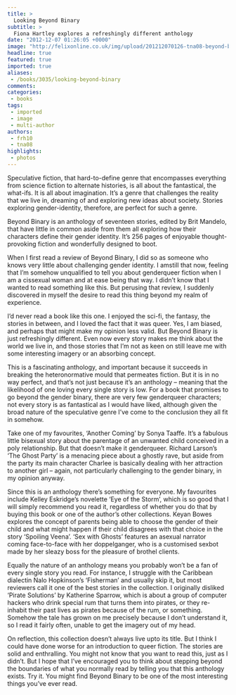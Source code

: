 ```yaml
---
title: >
  Looking Beyond Binary
subtitle: >
  Fiona Hartley explores a refreshingly different anthology
date: "2012-12-07 01:26:05 +0000"
image: "http://felixonline.co.uk/img/upload/201212070126-tna08-beyond-binary.jpg"
headline: true
featured: true
imported: true
aliases:
 - /books/3035/looking-beyond-binary
comments:
categories:
 - books
tags:
 - imported
 - image
 - multi-author
authors:
 - frh10
 - tna08
highlights:
 - photos
---
```


Speculative fiction, that hard-to-define genre that encompasses everything from science fiction to alternate histories, is all about the fantastical, the what-ifs. It is all about imagination. It’s a genre that challenges the reality that we live in, dreaming of and exploring new ideas about society. Stories exploring gender-identity, therefore, are perfect for such a genre.

Beyond Binary is an anthology of seventeen stories, edited by Brit Mandelo, that have little in common aside from them all exploring how their characters define their gender identity. It’s 256 pages of enjoyable thought-provoking fiction and wonderfully designed to boot.

When I first read a review of Beyond Binary, I did so as someone who knows very little about challenging gender identity. I amstill that now, feeling that I’m somehow unqualified to tell you about genderqueer fiction when I am a cissexual woman and at ease being that way. I didn’t know that I wanted to read something like this. But perusing that review, I suddenly discovered in myself the desire to read this thing beyond my realm of experience.

I’d never read a book like this one. I enjoyed the sci-fi, the fantasy, the stories in between, and I loved the fact that it was queer. Yes, I am biased, and perhaps that might make my opinion less valid. But Beyond Binary is just refreshingly different. Even now every story makes me think about the world we live in, and those stories that I’m not as keen on still leave me with some interesting imagery or an absorbing concept.

This is a fascinating anthology, and important because it succeeds in breaking the heteronormative mould that permeates fiction. But it is in no way perfect, and that’s not just because it’s an anthology – meaning that the likelihood of one loving every single story is low. For a book that promises to go beyond the gender binary, there are very few genderqueer characters; not every story is as fantastical as I would have liked, although given the broad nature of the speculative genre I’ve come to the conclusion they all fit in somehow.

Take one of my favourites, ‘Another Coming’ by Sonya Taaffe. It’s a fabulous little bisexual story about the parentage of an unwanted child conceived in a poly relationship. But that doesn’t make it genderqueer. Richard Larson’s ‘The Ghost Party’ is a menacing piece about a ghostly rave, but aside from the party its main character Charlee is basically dealing with her attraction to another girl – again, not particularly challenging to the gender binary, in my opinion anyway.

Since this is an anthology there’s something for everyone. My favourites include Kelley Eskridge’s novelette ‘Eye of the Storm’, which is so good that I will simply recommend you read it, regardless of whether you do that by buying this book or one of the author’s other collections. Keyan Bowes explores the concept of parents being able to choose the gender of their child and what might happen if their child disagrees with that choice in the story ‘Spoiling Veena’. ‘Sex with Ghosts’ features an asexual narrator coming face-to-face with her doppelganger, who is a customised sexbot made by her sleazy boss for the pleasure of brothel clients.

Equally the nature of an anthology means you probably won’t be a fan of every single story you read. For instance, I struggle with the Caribbean dialectin Nalo Hopkinson’s ‘Fisherman’ and usually skip it, but most reviewers call it one of the best stories in the collection. I originally disliked ‘Pirate Solutions’ by Katherine Sparrow, which is about a group of computer hackers who drink special rum that turns them into pirates, or they re-inhabit their past lives as pirates because of the rum, or something. Somehow the tale has grown on me precisely because I don’t understand it, so I read it fairly often, unable to get the imagery out of my head.

On reflection, this collection doesn’t always live upto its title. But I think I could have done worse for an introduction to queer fiction. The stories are solid and enthralling. You might not know that you want to read this, just as I didn’t. But I hope that I’ve encouraged you to think about stepping beyond the boundaries of what you normally read by telling you that this anthology exists. Try it. You might find Beyond Binary to be one of the most interesting things you’ve ever read.
